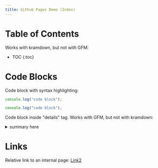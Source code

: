 ```yaml
---
title: Github Pages Demo (Index)
---
```


# Table of Contents

Works with kramdown, but not with GFM:

* TOC
{:toc}

# Code Blocks

Code block with syntax highlighting:

~~~js
console.log("code block");
~~~

```js
console.log("code block");
```

Code block inside "details" tag. Works with GFM, but not with kramdown:

<details>
<summary>summary here</summary>

``` js
console.log("details here");
```

~~~ js
console.log("details here");
~~~

~~~
console.log("details here, without highlighting");
~~~

</details>

# Links

Relative link to an internal page: [Link2](/linkme.md)

